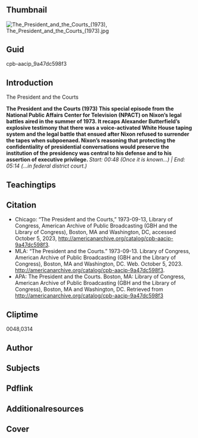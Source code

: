 # 

## Thumbnail

![The_President_and_the_Courts_(1973), The_President_and_the_Courts_(1973).jpg](https://s3.amazonaws.com/americanarchive.org/primary_source_sets/The_President_and_the_Courts_(1973).jpg "The_President_and_the_Courts_(1973)")

## Guid
cpb-aacip_9a47dc598f3

## Introduction

The President and the Courts

<b> The President and the Courts (1973) </b>
<b> This special episode from the National Public Affairs Center for Television (NPACT) on Nixon’s legal battles aired in the summer of 1973. It recaps Alexander Butterfield’s explosive testimony that there was a voice-activated White House taping system and the legal battle that ensued after Nixon refused to surrender the tapes when subpoenaed. Nixon’s reasoning that protecting the confidentiality of presidential conversations would preserve the institution of the presidency was central to his defense and to his assertion of executive privilege. </b>
<i> Start: 00:48 (Once it is known…) | End: 05:14 (...in federal district court.) </i>

## Teachingtips

## Citation


- Chicago: “The President and the Courts,” 1973-09-13, Library of Congress, American Archive of Public Broadcasting (GBH and the Library of Congress), Boston, MA and Washington, DC, accessed October 5, 2023, http://americanarchive.org/catalog/cpb-aacip-9a47dc598f3.
- MLA: “The President and the Courts.” 1973-09-13. Library of Congress, American Archive of Public Broadcasting (GBH and the Library of Congress), Boston, MA and Washington, DC. Web. October 5, 2023. <http://americanarchive.org/catalog/cpb-aacip-9a47dc598f3>.
- APA: The President and the Courts. Boston, MA: Library of Congress, American Archive of Public Broadcasting (GBH and the Library of Congress), Boston, MA and Washington, DC. Retrieved from http://americanarchive.org/catalog/cpb-aacip-9a47dc598f3

## Cliptime

0048,0314

## Author
## Subjects
## Pdflink
## Additionalresources
## Cover
